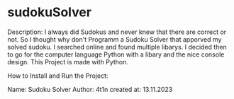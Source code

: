# sudokuSolver

Description:
I always did Sudokus and never knew that there are correct or not. So I thought why don't Programm a Sudoku Solver that apporved my solved sudoku. I searched online and found multiple libarys. I decided then to go for the computer language Python with a libary and the nice console design. This Project is made with Python. 

How to Install and Run the Project:


Name: Sudoku Solver
Author: 4t1n
created at: 13.11.2023

